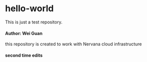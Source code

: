 # hello-world
This is just a test repository.

#### Author: Wei Guan
this repository is created to work with Nervana cloud infrastructure

#### second time edits
